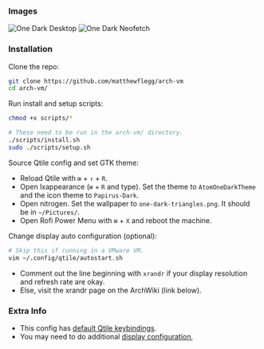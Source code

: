 ### Images

![One Dark Desktop](https://user-images.githubusercontent.com/88111643/192329066-6b61a791-077f-4386-b4b6-c18fd04bc20b.PNG)
![One Dark Neofetch](https://user-images.githubusercontent.com/88111643/192329087-9ff74022-787d-4e4d-bb7b-6a4577c8c5e4.PNG)

### Installation

Clone the repo:
```bash
git clone https://github.com/matthewflegg/arch-vm
cd arch-vm/
```

Run install and setup scripts:
```bash
chmod +x scripts/*

# These need to be run in the arch-vm/ directory.
./scripts/install.sh
sudo ./scripts/setup.sh
```

Source Qtile config and set GTK theme:
* Reload Qtile with `⊞` + `↑` + `R`.
* Open lxappearance (`⊞` + `R` and type). Set the theme to `AtomOneDarkTheme` and the icon theme to `Papirus-Dark`.
* Open nitrogen. Set the wallpaper to `one-dark-triangles.png`. It should be in `~/Pictures/`.
* Open Rofi Power Menu with `⊞` + `X` and reboot the machine.

Change display auto configuration (optional):
```bash
# Skip this if running in a VMware VM.
vim ~/.config/qtile/autostart.sh
```

* Comment out the line beginning with `xrandr` if your display resolution and refresh
rate are okay.
* Else, visit the xrandr page on the ArchWiki (link below).

### Extra Info

* This config has [default Qtile keybindings](https://qtile-dmp.readthedocs.io/en/latest/manual/config/default.html).
* You may need to do additional [display configuration](https://wiki.archlinux.org/title/xrandr),
